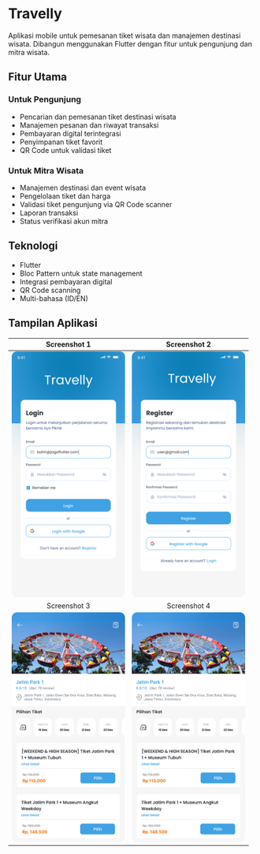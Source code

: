 # Travelly

Aplikasi mobile untuk pemesanan tiket wisata dan manajemen destinasi wisata. Dibangun menggunakan Flutter dengan fitur untuk pengunjung dan mitra wisata.

## Fitur Utama

### Untuk Pengunjung

- Pencarian dan pemesanan tiket destinasi wisata
- Manajemen pesanan dan riwayat transaksi
- Pembayaran digital terintegrasi
- Penyimpanan tiket favorit
- QR Code untuk validasi tiket

### Untuk Mitra Wisata

- Manajemen destinasi dan event wisata
- Pengelolaan tiket dan harga
- Validasi tiket pengunjung via QR Code scanner
- Laporan transaksi
- Status verifikasi akun mitra

## Teknologi

- Flutter
- Bloc Pattern untuk state management
- Integrasi pembayaran digital
- QR Code scanning
- Multi-bahasa (ID/EN)

## Tampilan Aplikasi

|          Screenshot 1          |          Screenshot 2          |
| :----------------------------: | :----------------------------: |
| <img src="1.jpg" width="230"/> | <img src="2.jpg" width="230"/> |
|          Screenshot 3          |          Screenshot 4          |
| <img src="4.jpg" width="230"/> | <img src="4.jpg" width="230"/> |
